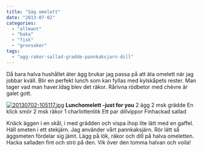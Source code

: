 ```yaml
---
title: "Säg omelett"
date: "2013-07-02"
categories: 
  - "allmant"
  - "baka"
  - "fisk"
  - "gronsaker"
tags: 
  - "agg-rakor-sallad-gradde-pannkaksjarn-dill"
---
```


Då bara halva hushållet äter ägg brukar jag passa på att äta omelett när jag jobbar kväll. Blir en perfekt lunch som kan fyllas med kylskåpets rester. Man tager vad man haver.Idag blev det räkor. Rårivna rödbetor med chèvre är galet gott.  
  
[![20130702-105117.jpg](images/20130702-105117.jpg)](http://import.local/wp-content/uploads/2013/07/20130702-105117.jpg) **Lunchomelett -just for you** 2 ägg 2 msk grädde En klick smör 2 msk räkor 1 charlottenlök Ett par dillvippor Finhackad sallad

Knäck äggen i en skål, i med grädden och vispa ihop lite lätt med en gaffel. Häll smeten i ett stekjärn. Jag använder vårt pannkaksjärn. Rör lätt så äggsmeten fördelar sig jämt. Lägg på lök, räkor och dill på halva omeletten. Hacka salladen fint och strö på den. Vik över den tomma halvan och voila!
